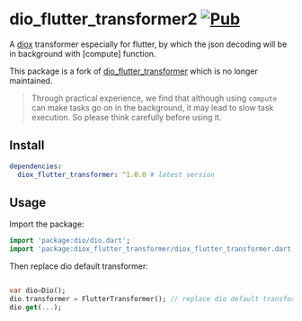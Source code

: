 # dio_flutter_transformer2 [![Pub](https://img.shields.io/pub/v/diox_flutter_transformer.svg?style=flat-square)](https://pub.dartlang.org/packages/diox_flutter_transformer)

A [diox](https://github.com/cfug/diox) transformer especially for flutter, by which the json decoding will be in background with [compute] function.

This package is a fork of [dio_flutter_transformer](https://pub.dev/packages/dio_flutter_transformer) which is no longer maintained.

> Through practical experience, we find that although using `compute` can make tasks go on in the background, it may lead to slow task execution. So please think carefully before using it.

## Install

```yaml
dependencies:
  diox_flutter_transformer: ^1.0.0 # latest version
```

## Usage

Import the package:

```dart
import 'package:dio/dio.dart';
import 'package:diox_flutter_transformer/diox_flutter_transformer.dart';
```

Then replace dio default transformer: 

```dart

var dio=Dio();
dio.transformer = FlutterTransformer(); // replace dio default transformer
dio.get(...);
```

